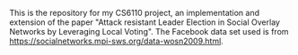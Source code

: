 This is the repository for my CS6110 project, an implementation and extension of the paper "Attack resistant Leader Election in Social Overlay Networks by Leveraging Local Voting". The Facebook data set used is from 
https://socialnetworks.mpi-sws.org/data-wosn2009.html.
